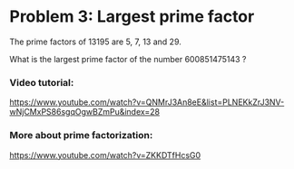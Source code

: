 # Problem 3: Largest prime factor

The prime factors of 13195 are 5, 7, 13 and 29.

What is the largest prime factor of the number 600851475143 ?

### Video tutorial: 
https://www.youtube.com/watch?v=QNMrJ3An8eE&list=PLNEKkZrJ3NV-wNjCMxPS86sgqOgwBZmPu&index=28

### More about prime factorization: 
https://www.youtube.com/watch?v=ZKKDTfHcsG0